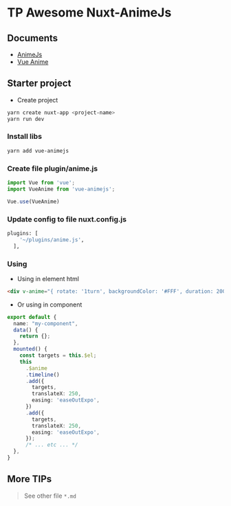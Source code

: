 # TP Awesome Nuxt-AnimeJs

## Documents

- [AnimeJs](https://animejs.com/documentation/)
- [Vue Anime](https://github.com/BenAHammond/vue-anime)

## Starter project

- Create project

```bash
yarn create nuxt-app <project-name>
yarn run dev
```

### Install libs

```bash
yarn add vue-animejs
```

### Create file plugin/anime.js

```ts
import Vue from 'vue';
import VueAnime from 'vue-animejs';

Vue.use(VueAnime)
```

### Update config to file nuxt.config.js

```bash
plugins: [
    '~/plugins/anime.js',
  ],
```

### Using

- Using in element html

```html
<div v-anime="{ rotate: '1turn', backgroundColor: '#FFF', duration: 2000, loop: true }"></div>
```

- Or using in component

```ts
export default {
  name: "my-component",
  data() {
    return {};
  },
  mounted() {
    const targets = this.$el;
    this
      .$anime
      .timeline()
      .add({
        targets,
        translateX: 250,
        easing: 'easeOutExpo',
      })
      .add({
        targets,
        translateX: 250,
        easing: 'easeOutExpo',
      });
      /* ... etc ... */
  },
}
```

## More TIPs

> See other file `*.md`
